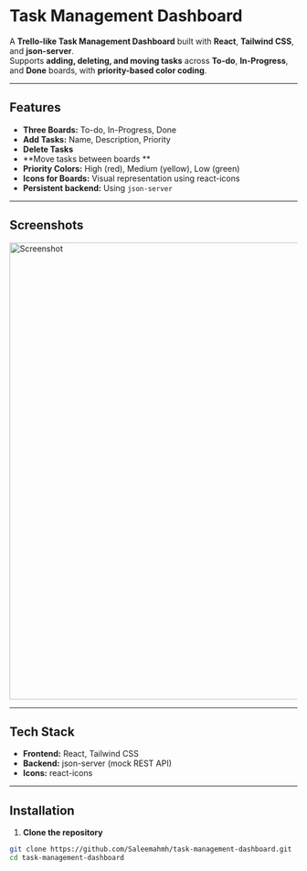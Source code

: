 # Task Management Dashboard

A **Trello-like Task Management Dashboard** built with **React**, **Tailwind CSS**, and **json-server**.  
Supports **adding, deleting, and moving tasks** across **To-do**, **In-Progress**, and **Done** boards, with **priority-based color coding**.

---

## Features

- **Three Boards:** To-do, In-Progress, Done  
- **Add Tasks:** Name, Description, Priority  
- **Delete Tasks**  
- **Move tasks between boards  ** 
- **Priority Colors:** High (red), Medium (yellow), Low (green)   
- **Icons for Boards:** Visual representation using react-icons  
- **Persistent backend:** Using `json-server`  

---

## Screenshots
<img width="1877" height="800" alt="Screenshot" src="https://github.com/user-attachments/assets/3f25326a-8b97-479d-a21a-09deeb7f096a" />

---

## Tech Stack

- **Frontend:** React, Tailwind CSS  
- **Backend:** json-server (mock REST API)  
- **Icons:** react-icons  

---

## Installation

1. **Clone the repository**
```bash
git clone https://github.com/Saleemahmh/task-management-dashboard.git
cd task-management-dashboard
